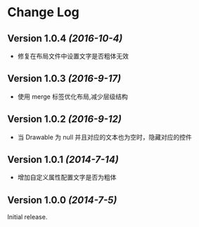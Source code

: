 Change Log
==========

Version 1.0.4 *(2016-10-4)*
----------------------------

- 修复在布局文件中设置文字是否粗体无效

Version 1.0.3 *(2016-9-17)*
----------------------------

- 使用 merge 标签优化布局,减少层级结构

Version 1.0.2 *(2016-9-12)*
----------------------------

- 当 Drawable 为 null 并且对应的文本也为空时，隐藏对应的控件

Version 1.0.1 *(2014-7-14)*
----------------------------

- 增加自定义属性配置文字是否为粗体

Version 1.0.0 *(2014-7-5)*
----------------------------

Initial release.
